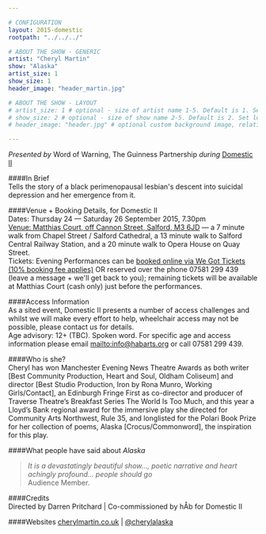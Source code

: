 ```yaml
---

# CONFIGURATION
layout: 2015-domestic
rootpath: "../../../"

# ABOUT THE SHOW - GENERIC
artist: "Cheryl Martin"
show: "Alaska"
artist_size: 1
show_size: 1
header_image: "header_martin.jpg"

# ABOUT THE SHOW - LAYOUT
# artist_size: 1 # optional - size of artist name 1-5. Default is 1. Set longer names to lower values
# show_size: 2 # optional - size of show name 2-5. Default is 2. Set longer names to lower values
# header_image: "header.jpg" # optional custom background image, relative to current page

---
```

*Presented by* Word of Warning, The Guinness Partnership *during* [Domestic II](/current/2015-domestic)                
         
####In Brief                      
Tells the story of a black perimenopausal lesbian's descent into suicidal depression and her emergence from it.         
         
####Venue + Booking Details, for Domestic II        
Dates: Thursday 24 — Saturday 26 September 2015, 7.30pm        
[Venue: Matthias Court, off Cannon Street, Salford, M3 6JD](http://bit.ly/domesticTWO) — a 7 minute walk from Chapel Street / Salford Cathedral, a 13 minute walk to Salford Central Railway Station, and a 20 minute walk to Opera House on Quay Street.            
Tickets: Evening Performances can be [booked online via We Got Tickets (10% booking fee applies)](http://www.wegottickets.com/wordofwarning) OR reserved over the phone 07581 299 439 (leave a message + we'll get back to you); remaining tickets will be available at Matthias Court (cash only) just before the performances.        


####Access Information      
As a sited event, Domestic II presents a number of access challenges and whilst we will make every effort to help, wheelchair access may not be possible, please contact us for details.        
Age advisory: 12+ (TBC). Spoken word. For specific age and access information please email <mailto:info@habarts.org> or call 07581 299 439.           
         
####Who is she?    
Cheryl has won Manchester Evening News Theatre Awards as both writer [Best Community Production, Heart and Soul, Oldham Coliseum] and director [Best Studio Production, Iron by Rona Munro, Working Girls/Contact], an Edinburgh Fringe First as co-director and producer of Traverse Theatre’s Breakfast Series The World Is Too Much, and this year a Lloyd’s Bank regional award for the immersive play she directed for Community Arts Northwest, Rule 35, and longlisted for the Polari Book Prize for her collection of poems, Alaska [Crocus/Commonword], the inspiration for this play.    
    
####What people have said about *Alaska*                                                
>*It is a devastatingly beautiful show…, poetic narrative and heart achingly profound… people should go*<br>Audience Member.    
                        
####Credits         
Directed by Darren Pritchard | Co-commissioned by hÅb for Domestic II    
    
####Websites
[cherylmartin.co.uk](http://www.cherylmartin.co.uk/about) | [@cherylalaska](http://twitter.com/cherylalaska)
